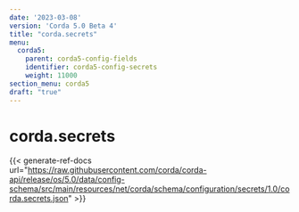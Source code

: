 ```yaml
---
date: '2023-03-08'
version: 'Corda 5.0 Beta 4'
title: "corda.secrets"
menu:
  corda5:
    parent: corda5-config-fields
    identifier: corda5-config-secrets
    weight: 11000
section_menu: corda5
draft: "true"
---
```

# corda.secrets
{{< generate-ref-docs url="https://raw.githubusercontent.com/corda/corda-api/release/os/5.0/data/config-schema/src/main/resources/net/corda/schema/configuration/secrets/1.0/corda.secrets.json" >}}